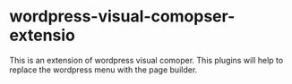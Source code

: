 # wordpress-visual-comopser-extensio
This is an extension of wordpress visual comoper. This plugins will help to replace the wordpress menu with the page builder.

